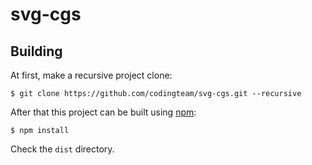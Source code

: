 svg-cgs
=======

Building
--------
At first, make a recursive project clone:

    $ git clone https://github.com/codingteam/svg-cgs.git --recursive

After that this project can be built using [npm](https://www.npmjs.com):

    $ npm install

Check the `dist` directory.
